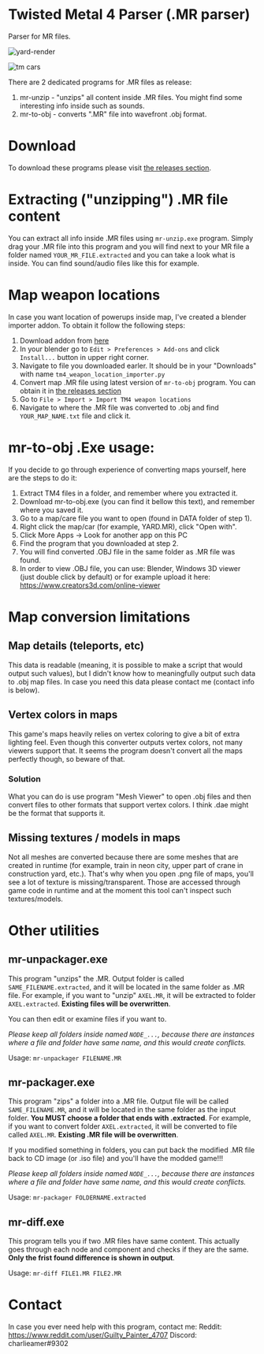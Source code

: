 # Twisted Metal 4 Parser (.MR parser)
Parser for MR files.


![yard-render](https://user-images.githubusercontent.com/5943275/109431818-ac102b80-7a08-11eb-8087-d033d0efda43.png)


![tm cars](https://user-images.githubusercontent.com/5943275/109431837-baf6de00-7a08-11eb-89a0-11619bdeccd9.png)


There are 2 dedicated programs for .MR files as release:
1. mr-unzip - "unzips" all content inside .MR files. You might find some interesting info inside such as sounds.
2. mr-to-obj - converts ".MR" file into wavefront .obj format.

# Download
To download these programs please visit [the releases section](https://github.com/charlieamer/TwistedMetal4Parser/releases).

# Extracting ("unzipping") .MR file content
You can extract all info inside .MR files using `mr-unzip.exe` program. Simply drag your .MR file into this program and you will find next to your MR file a folder named `YOUR_MR_FILE.extracted` and you can take a look what is inside. You can find sound/audio files like this for example.

# Map weapon locations
In case you want location of powerups inside map, I've created a blender importer addon. To obtain it follow the following steps:

1. Download addon from [here](https://github.com/charlieamer/TwistedMetal4Parser/releases/download/v1.1/tm4_weapon_location_importer.py)
1. In your blender go to `Edit > Preferences > Add-ons` and click `Install...` button in upper right corner.
1. Navigate to file you downloaded earler. It should be in your "Downloads"  with name `tm4_weapon_location_importer.py`
1. Convert map .MR file using latest version of `mr-to-obj` program. You can obtain it in [the releases section](https://github.com/charlieamer/TwistedMetal4Parser/releases)
1. Go to `File > Import > Import TM4 weapon locations`
1. Navigate to where the .MR file was converted to .obj and find `YOUR_MAP_NAME.txt` file and click it.

# mr-to-obj .Exe usage:
If you decide to go through experience of converting maps yourself, here are the steps to do it:

1. Extract TM4 files in a folder, and remember where you extracted it.
1. Download mr-to-obj.exe (you can find it bellow this text), and remember where you saved it.
1. Go to a map/care file you want to open (found in DATA folder of step 1).
1. Right click the map/car (for example, YARD.MR), click "Open with".
1. Click More Apps -> Look for another app on this PC
1. Find the program that you downloaded at step 2.
1. You will find converted .OBJ file in the same folder as .MR file was found.
1. In order to view .OBJ file, you can use: Blender, Windows 3D viewer (just double click by default) or for example upload it here: https://www.creators3d.com/online-viewer


# Map conversion limitations
## Map details (teleports, etc)
This data is readable (meaning, it is possible to make a script that would output such values), but I didn't know how to meaningfully output such data to .obj map files. In case you need this data please contact me (contact info is below).

## Vertex colors in maps
This game's maps heavily relies on vertex coloring to give a bit of extra lighting feel. Even though this converter outputs vertex colors, not many viewers support that. It seems the program doesn't convert all the maps perfectly though, so beware of that.

### Solution
What you can do is use program "Mesh Viewer" to open .obj files and then convert files to other formats that support vertex colors. I think .dae might be the format that supports it.

## Missing textures / models in maps
Not all meshes are converted because there are some meshes that are created in runtime (for example, train in neon city, upper part of crane in construction yard, etc.). That's why when you open .png file of maps, you'll see a lot of texture is missing/transparent. Those are accessed through game code in runtime and at the moment this tool can't inspect such textures/models.

# Other utilities
## mr-unpackager.exe
This program "unzips" the .MR. Output folder is called `SAME_FILENAME.extracted`, and it will be located in the same folder as .MR file. For example, if you want to "unzip" `AXEL.MR`, it will be extracted to folder `AXEL.extracted`. **Existing files will be overwritten**.

You can then edit or examine files if you want to.

*Please keep all folders inside named `NODE_...`, because there are instances where a file and folder have same name, and this would create conflicts.*

Usage: `mr-unpackager FILENAME.MR`

## mr-packager.exe
This program "zips" a folder into a .MR file. Output file will be called `SAME_FILENAME.MR`, and it will be located in the same folder as the input folder. **You MUST choose a folder that ends with .extracted**. For example, if you want to convert folder `AXEL.extracted`, it will be converted to file called `AXEL.MR`. **Existing .MR file will be overwritten**.

If you modified something in folders, you can put back the modified .MR file back to CD image (or .iso file) and you'll have the modded game!!!

*Please keep all folders inside named `NODE_...`, because there are instances where a file and folder have same name, and this would create conflicts.*

Usage: `mr-packager FOLDERNAME.extracted`

## mr-diff.exe
This program tells you if two .MR files have same content. This actually goes through each node and component and checks if they are the same. **Only the frist found difference is shown in output**.

Usage: `mr-diff FILE1.MR FILE2.MR`

# Contact
In case you ever need help with this program, contact me:
Reddit: https://www.reddit.com/user/Guilty_Painter_4707
Discord: charlieamer#9302
